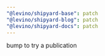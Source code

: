 ```yaml
---
"@levino/shipyard-base": patch
"@levino/shipyard-blog": patch
"@levino/shipyard-docs": patch
---
```


bump to try a publication
